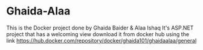 # Ghaida-Alaa
This is the Docker project done by Ghaida Baider & Alaa Ishaq 
It's ASP.NET project that has a welcoming view
download it from docker hub using the link
 https://hub.docker.com/repository/docker/ghaida101/ghaidaalaa/general
 
